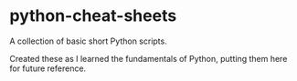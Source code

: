 # python-cheat-sheets
A collection of basic short Python scripts.

Created these as I learned the fundamentals of Python, putting them here for future reference.
